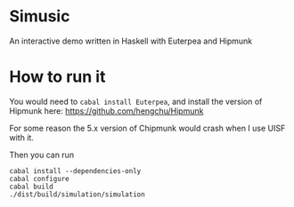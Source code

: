 # Simusic
An interactive demo written in Haskell with Euterpea and Hipmunk

# How to run it
You would need to `cabal install Euterpea`, and install the version of Hipmunk here: https://github.com/hengchu/Hipmunk

For some reason the 5.x version of Chipmunk would crash when I use UISF with it.

Then you can run

```
cabal install --dependencies-only
cabal configure
cabal build
./dist/build/simulation/simulation
```
